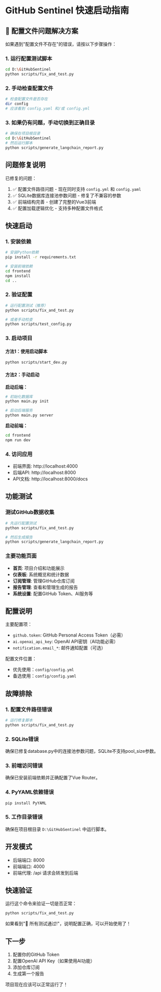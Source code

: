 # GitHub Sentinel 快速启动指南

## 🚨 配置文件问题解决方案

如果遇到"配置文件不存在"的错误，请按以下步骤操作：

### 1. 运行配置测试脚本
```bash
cd D:\GitHubSentinel
python scripts/fix_and_test.py
```

### 2. 手动检查配置文件
```bash
# 检查配置文件是否存在
dir config
# 应该看到 config.yaml 和/或 config.yml
```

### 3. 如果仍有问题，手动切换到正确目录
```bash
# 确保在项目根目录
cd D:\GitHubSentinel
# 然后运行脚本
python scripts/generate_langchain_report.py
```

## 问题修复说明

已修复的问题：
1. ✅ 配置文件路径问题 - 现在同时支持 `config.yml` 和 `config.yaml`
2. ✅ SQLite数据库连接池参数问题 - 修复了不兼容的参数
3. ✅ 前端结构完善 - 创建了完整的Vue3前端
4. ✅ 配置加载逻辑优化 - 支持多种配置文件格式

## 快速启动

### 1. 安装依赖

```bash
# 安装Python依赖
pip install -r requirements.txt

# 安装前端依赖
cd frontend
npm install
cd ..
```

### 2. 验证配置

```bash
# 运行配置测试（推荐）
python scripts/fix_and_test.py

# 或者手动检查
python scripts/test_config.py
```

### 3. 启动项目

#### 方法1：使用启动脚本
```bash
python scripts/start_dev.py
```

#### 方法2：手动启动

**启动后端：**
```bash
# 初始化数据库
python main.py init

# 启动后端服务
python main.py server
```

**启动前端：**
```bash
cd frontend
npm run dev
```

### 4. 访问应用

- 前端界面: http://localhost:4000
- 后端API: http://localhost:8000
- API文档: http://localhost:8000/docs

## 功能测试

### 测试GitHub数据收集
```bash
# 先运行配置测试
python scripts/fix_and_test.py

# 然后生成报告
python scripts/generate_langchain_report.py
```

### 主要功能页面
- **首页**: 项目介绍和功能展示
- **仪表板**: 系统概览和统计数据
- **订阅管理**: 管理GitHub仓库订阅
- **报告管理**: 查看和管理生成的报告
- **系统设置**: 配置GitHub Token、AI服务等

## 配置说明

主要配置项：
- `github.token`: GitHub Personal Access Token（必需）
- `ai.openai_api_key`: OpenAI API密钥（AI功能必需）
- `notification.email_*`: 邮件通知配置（可选）

配置文件位置：
- 优先使用：`config/config.yml`
- 备选使用：`config/config.yaml`

## 故障排除

### 1. 配置文件路径错误
```bash
# 运行修复脚本
python scripts/fix_and_test.py
```

### 2. SQLite错误
确保已修复database.py中的连接池参数问题，SQLite不支持pool_size参数。

### 3. 前端访问错误
确保已安装前端依赖并正确配置了Vue Router。

### 4. PyYAML依赖错误
```bash
pip install PyYAML
```

### 5. 工作目录错误
确保在项目根目录 `D:\GitHubSentinel` 中运行脚本。

## 开发模式

- 后端端口: 8000
- 前端端口: 4000
- 前端代理: /api 请求会转发到后端

## 快速验证

运行这个命令来验证一切是否正常：
```bash
python scripts/fix_and_test.py
```

如果看到"🎉 所有测试通过!"，说明配置正确，可以开始使用了！

## 下一步

1. 配置你的GitHub Token
2. 配置OpenAI API Key（如果使用AI功能）
3. 添加仓库订阅
4. 生成第一个报告

项目现在应该可以正常运行了！ 